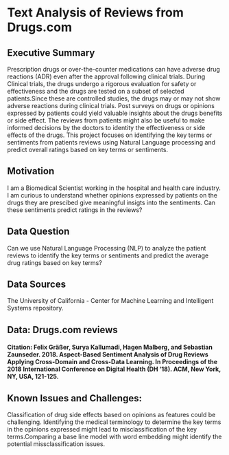 # Text Analysis of Reviews from Drugs.com

## Executive Summary
Prescription drugs or over-the-counter medications can have adverse drug reactions (ADR) even after the approval following clinical trials.  During Clinical trials, the drugs undergo a rigorous evaluation  for safety or effectiveness and the drugs are tested on a subset of selected patients.Since these are controlled studies, the drugs may or may not show adverse reactions during clinical trials. Post surveys on drugs or opinions expressed by patients could yield valuable insights about the drugs benefits or side effect. The reviews from patients might also be useful to make informed decisions by the doctors to identity the effectiveness or side effects of the drugs. This project focuses on identifying the key terms or sentiments from patients reviews using Natural Language processing and predict overall ratings based on key terms or sentiments. 

## Motivation
I am a Biomedical Scientist working in the hospital and health care industry.  I am curious to understand whether opinions expressed by patients on the drugs they are prescibed give meaningful insigts into the sentiments. Can these sentiments predict ratings in the reviews?

## Data Question
Can we use Natural Language Processing (NLP) to analyze the patient reviews to identify the key terms or sentiments and predict the average drug ratings based on key terms?

## Data Sources
The University of California - Center for Machine Learning and Intelligent Systems repository.
## Data: Drugs.com reviews

#### Citation: Felix Gräßer, Surya Kallumadi, Hagen Malberg, and Sebastian Zaunseder. 2018. Aspect-Based Sentiment Analysis of Drug Reviews Applying Cross-Domain and Cross-Data Learning. In Proceedings of the 2018 International Conference on Digital Health (DH ‘18). ACM, New York, NY, USA, 121-125.

## Known Issues and Challenges:
Classification of drug side effects based on opinions as features could be challenging. Identifying the medical terminology to determine the key terms in the opinions expressed might lead to misclassification of the key terms.Comparing a base line model with word embedding might identify the potential missclassification issues.  
